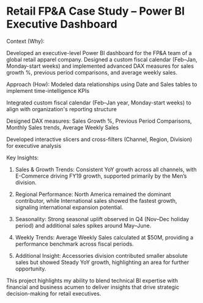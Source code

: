 # Retail FP&A Case Study – Power BI Executive Dashboard

Context (Why):

Developed an executive-level Power BI dashboard for the FP&A team of a global retail apparel company. Designed a custom fiscal calendar (Feb–Jan, Monday-start weeks) and implemented advanced DAX measures for sales growth %, previous period comparisons, and average weekly sales.

Approach (How):
Modeled data relationships using Date and Sales tables to implement time-intelligence KPIs

Integrated custom fiscal calendar (Feb–Jan year, Monday-start weeks) to align with organization's reporting structure

Designed DAX measures: Sales Growth %, Previous Period Comparisons, Monthly Sales trends, Average Weekly Sales

Developed interactive slicers and cross-filters (Channel, Region, Division) for executive analysis

Key Insights:
1. Sales & Growth Trends: Consistent YoY growth across all channels, with E-Commerce driving FY19 growth, supported primarily by the Men’s division.
 
2. Regional Performance: North America remained the dominant contributor, while International sales showed the fastest growth, signaling international expansion potential.
 
3. Seasonality: Strong seasonal uplift observed in Q4 (Nov–Dec holiday period) and additional sales spikes around May–June.
 
4. Weekly Trends: Average Weekly Sales calculated at $50M, providing a performance benchmark across fiscal periods.
 
5. Additional Insight: Accessories division contributed smaller absolute sales but showed Steady YoY growth, highlighting an area for further opportunity.


This project highlights my ability to blend technical BI expertise with financial and business acumen to deliver insights that drive strategic decision-making for retail executives.
